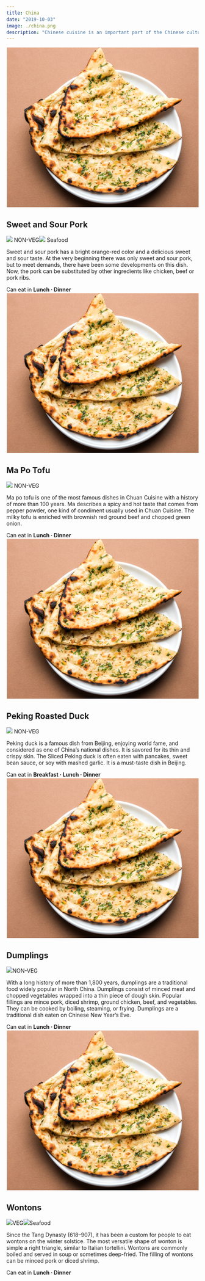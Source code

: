 ```yaml
---
title: China
date: "2019-10-03"
image: ./china.png
description: "Chinese cuisine is an important part of the Chinese culture, which includes cuisine originating from the diverse regions of China, as well as from Chinese people in other parts of the world. Because of the Chinese diaspora and historical power of the country, Chinese cuisine has influenced many other cuisines in Asia, with modifications made to cater to local palates. Here's what you must try..."
---
```

<!-- Sweet and Sour Pork  -->
  <article class="article-wrap">
    <div class="img-box">
      <img src="/naan.png" class="country-img"/>
    </div>
    <div class="list-txt">
      <div class="txt-desc">
        <h2>Sweet and Sour Pork</h2>
        <div class="food-type">
          <span class="veg"><span class="n-veg"><img src="/food-icon.svg" /> NON-VEG</span><span class="veg"><span class="n-veg"><img src="/food-icon.svg" /> Seafood</span>
        </div>
        <p>Sweet and sour pork has a bright orange-red color and a delicious sweet and sour taste. At the very beginning there was only sweet and sour pork, but to meet demands, there have been some developments on this dish. Now, the pork can be substituted by other ingredients like chicken, beef or pork ribs.</p>
      </div>
      <div class="tags">
        <span>Can eat in <strong>Lunch · Dinner</strong></span>
      </div>
    </div>
  </article>

  <!-- Ma Po Tofu -->
  <article class="article-wrap">
    <div class="img-box">
      <img src="/naan.png" class="country-img"/>
    </div>
    <div class="list-txt">
      <div class="txt-desc">
        <h2>Ma Po Tofu</h2>
        <div class="food-type">
          <span class="veg"><img src="/food-icon.svg" /> NON-VEG</span>
        </div>
        <p>Ma po tofu is one of the most famous dishes in Chuan Cuisine with a history of more than 100 years. Ma describes a spicy and hot taste that comes from pepper powder, one kind of condiment usually used in Chuan Cuisine. The milky tofu is enriched with brownish red ground beef and chopped green onion.</p>
      </div>
      <div class="tags">
        <span>Can eat in <strong>Lunch · Dinner</strong></span>
      </div>
    </div>
  </article>

  <!-- Peking Roasted Duck -->
  <article class="article-wrap">
    <div class="img-box">
      <img src="/naan.png" class="country-img"/>
    </div>
    <div class="list-txt">
      <div class="txt-desc">
        <h2>Peking Roasted Duck</h2>
        <div class="food-type">
          <span class="veg"><img src="/food-icon.svg" /> NON-VEG</span>
        </div>
        <p>Peking duck is a famous dish from Beijing, enjoying world fame, and considered as one of China’s national dishes. It is savored for its thin and crispy skin. The Sliced Peking duck is often eaten with pancakes, sweet bean sauce, or soy with mashed garlic. It is a must-taste dish in Beijing.</p>
      </div>
      <div class="tags">
        <span>Can eat in <strong>Breakfast · Lunch · Dinner</strong></span>
      </div>
    </div>
  </article>

  <!-- Dumplings -->
  <article class="article-wrap">
    <div class="img-box">
      <img src="/naan.png" class="country-img"/>
    </div>
    <div class="list-txt">
      <div class="txt-desc">
        <h2>Dumplings</h2>
        <div class="food-type">
          <span class="veg"><img src="/food-icon.svg" />NON-VEG</span>
        </div>
        <p>With a long history of more than 1,800 years, dumplings are a traditional food widely popular in North China. Dumplings consist of minced meat and chopped vegetables wrapped into a thin piece of dough skin. Popular fillings are mince pork, diced shrimp, ground chicken, beef, and vegetables. They can be cooked by boiling, steaming, or frying. Dumplings are a traditional dish eaten on Chinese New Year’s Eve.</p>
      </div>
      <div class="tags">
        <span>Can eat in <strong>Lunch · Dinner</strong></span>
      </div>
    </div>
  </article>

  <!-- Wontons -->
  <article class="article-wrap">
    <div class="img-box">
      <img src="/naan.png" class="country-img"/>
    </div>
    <div class="list-txt">
      <div class="txt-desc">
        <h2>Wontons</h2>
        <div class="food-type">
          <span class="veg"><img src="/food-icon.svg" />VEG</span><span class="veg"><img src="/food-icon.svg" />Seafood</span>
        </div>
        <p>Since the Tang Dynasty (618–907), it has been a custom for people to eat wontons on the winter solstice. The most versatile shape of wonton is simple a right triangle, similar to Italian tortellini. Wontons are commonly boiled and served in soup or sometimes deep-fried. The filling of wontons can be minced pork or diced shrimp.</p>
      </div>
      <div class="tags">
        <span>Can eat in <strong>Lunch · Dinner</strong></span>
      </div>
    </div>
  </article>
